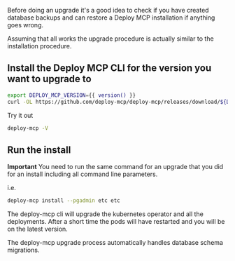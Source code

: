 Before doing an upgrade it's a good idea to check if you have created database backups and can restore a Deploy MCP installation if anything goes wrong.

Assuming that all works the upgrade procedure is actually similar to the installation procedure.

## Install the Deploy MCP CLI for the version you want to upgrade to

```sh
export DEPLOY_MCP_VERSION={{ version() }}
curl -OL https://github.com/deploy-mcp/deploy-mcp/releases/download/${DEPLOY_MCP_VERSION}/deploy-mcp-cli-linux && chmod +x ./deploy-mcp-cli-linux && sudo mv ./deploy-mcp-cli-linux /usr/local/bin/deploy-mcp
```

Try it out

```sh
deploy-mcp -V
```

## Run the install

**Important** You need to run the same command for an upgrade that you did for an install including all command line parameters.

i.e.

```sh
deploy-mcp install --pgadmin etc etc
```

The deploy-mcp cli will upgrade the kubernetes operator and all the deployments. After a short time the pods will have restarted and you will be on the latest version.

The deploy-mcp upgrade process automatically handles database schema migrations.